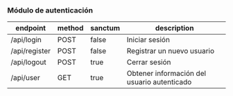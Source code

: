 ### Módulo de autenticación

| endpoint | method | sanctum | description |
| --- | --- | --- | --- |
| /api/login | POST | false | Iniciar sesión |
| /api/register | POST | false | Registrar un nuevo usuario |
| /api/logout | POST | true | Cerrar sesión |
| /api/user | GET | true | Obtener información del usuario autenticado |
